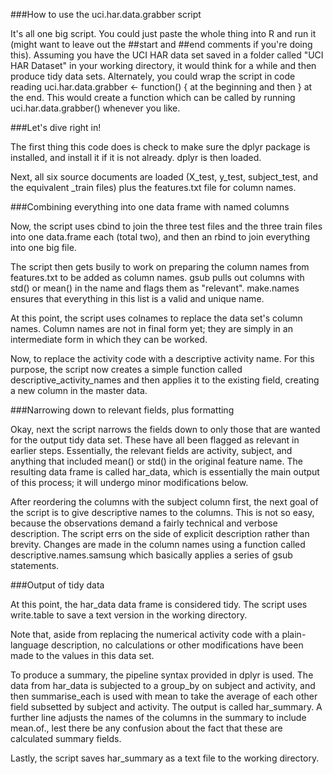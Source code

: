 ###How to use the uci.har.data.grabber script

It's all one big script. You could just paste the whole thing into R and run it (might want to leave out the ##start and ##end comments if you're doing this). Assuming you have the UCI HAR data set saved in a folder called "UCI HAR Dataset" in your working directory, it would think for a while and then produce tidy data sets. Alternately, you could wrap the script in code reading uci.har.data.grabber <- function() { at the beginning and then } at the end. This would create a function which can be called by running uci.har.data.grabber() whenever you like.

###Let's dive right in!

The first thing this code does is check to make sure the dplyr package is installed, and install it if it is not already. dplyr is then loaded.

Next, all six source documents are loaded (X_test, y_test, subject_test, and the equivalent _train files) plus the features.txt file for column names.

###Combining everything into one data frame with named columns

Now, the script uses cbind to join the three test files and the three train files into one data.frame each (total two), and then an rbind to join everything into one big file.

The script then gets busily to work on preparing the column names from features.txt to be added as column names. gsub pulls out columns with std() or mean() in the name and flags them as "relevant". make.names ensures that everything in this list is a valid and unique name.

At this point, the script uses colnames to replace the data set's column names. Column names are not in final form yet; they are simply in an intermediate form in which they can be worked.

Now, to replace the activity code with a descriptive activity name. For this purpose, the script now creates a simple function called descriptive_activity_names and then applies it to the existing field, creating a new column in the master data.

###Narrowing down to relevant fields, plus formatting

Okay, next the script narrows the fields down to only those that are wanted for the output tidy data set. These have all been flagged as relevant in earlier steps. Essentially, the relevant fields are activity, subject, and anything that included mean() or std() in the original feature name. The resulting data frame is called har_data, which is essentially the main output of this process; it will undergo minor modifications below.

After reordering the columns with the subject column first, the next goal of the script is to give descriptive names to the columns. This is not so easy, because the observations demand a fairly technical and verbose description. The script errs on the side of explicit description rather than brevity. Changes are made in the column names using a function called descriptive.names.samsung which basically applies a series of gsub statements.

###Output of tidy data

At this point, the har_data data frame is considered tidy. The script uses write.table to save a text version in the working directory.

Note that, aside from replacing the numerical activity code with a plain-language description, no calculations or other modifications have been made to the values in this data set.

To produce a summary, the pipeline syntax provided in dplyr is used. The data from har_data is subjected to a group_by on subject and activity, and then summarise_each is used with mean to take the average of each other field subsetted by subject and activity. The output is called har_summary. A further line adjusts the names of the columns in the summary to include mean.of., lest there be any confusion about the fact that these are calculated summary fields.

Lastly, the script saves har_summary as a text file to the working directory.
